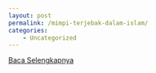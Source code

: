```yaml
---
layout: post
permalink: /mimpi-terjebak-dalam-islam/
categories:
    - Uncategorized
---
```


[Baca Selengkapnya](/05)